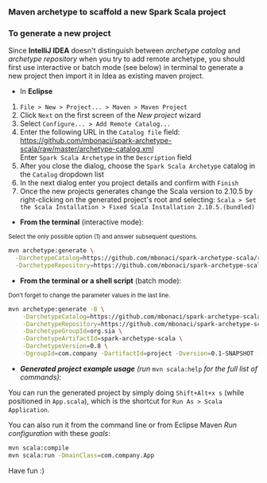 ### Maven archetype to scaffold a new Spark Scala project

### To generate a new project
Since **IntelliJ IDEA** doesn't distinguish between _archetype catalog_ and _archetype repository_ when you try to add remote archetype, you should first use interactive or batch mode (see below) in terminal to generate a new project then import it in Idea as existing maven project.  

 * In **Eclipse**  
1. `File > New > Project... > Maven > Maven Project`  
2. Click `Next` on the first screen of the _New project_ wizard  
3. Select `Configure... > Add Remote Catalog...`  
4. Enter the following URL in the `Catalog file` field: https://github.com/mbonaci/spark-archetype-scala/raw/master/archetype-catalog.xml  
      Enter `Spark Scala Archetype` in the `Description` field  
5. After you close the dialog, choose the `Spark Scala Archetype` catalog in the `Catalog` dropdown list
6. In the next dialog enter you project details and confirm with `Finish`
7. Once the new projects generates change the Scala version to 2.10.5 by right-clicking on the generated project's root and selecting:
      `Scala > Set the Scala Installation > Fixed Scala Installation 2.10.5.(bundled)`



 * **From the terminal** (interactive mode):  
 <small>
 Select the only possible option (1) and answer subsequent questions.
 </small>

```sh
mvn archetype:generate \
  -DarchetypeCatalog=https://github.com/mbonaci/spark-archetype-scala/raw/master/archetype-catalog.xml \
  -DarchetypeRepository=https://github.com/mbonaci/spark-archetype-scala/raw/master
```


 * **From the terminal or a shell script** (batch mode):  
 <small>
 Don't forget to change the parameter values in the last line.
 </small>

```sh
mvn archetype:generate -B \
    -DarchetypeCatalog=https://github.com/mbonaci/spark-archetype-scala/raw/master/archetype-catalog.xml \
    -DarchetypeRepository=https://github.com/mbonaci/spark-archetype-scala/raw/master \
    -DarchetypeGroupId=org.sia \
    -DarchetypeArtifactId=spark-archetype-scala \
    -DarchetypeVersion=0.8 \
    -DgroupId=com.company -DartifactId=project -Dversion=0.1-SNAPSHOT -Dpackage=com.company
```


 * ***Generated project example usage*** *(run* `mvn scala:help` *for the full list of commands):*

You can run the generated project by simply doing `Shift+Alt+x s` (while positioned in `App.scala`), which is the shortcut for `Run As > Scala Application`.

You can also run it from the command line or from Eclipse Maven _Run configuration_ with these _goals_:

```sh
mvn scala:compile
mvn scala:run -DmainClass=com.company.App
```

Have fun :)
